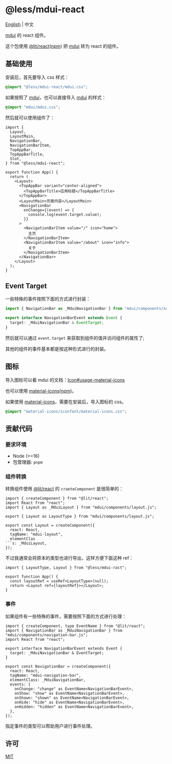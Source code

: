 # @less/mdui-react

[English](./README.md) | 中文

[mdui](https://github.com/zdhxiong/mdui) 的 react 组件。

这个包使用 [@lit/react](https://lit.dev/docs/frameworks/react/)([npm](https://www.npmjs.com/package/@lit/react)) 把 [mdui](https://github.com/zdhxiong/mdui) 转为 react 的组件。

## 基础使用

安装后，首先要导入 css 样式：

```css
@import "@less/mdui-react/mdui.css";
```

如果按照了 [mdui](https://github.com/zdhxiong/mdui)，也可以直接导入 [mdui](https://github.com/zdhxiong/mdui) 的样式：

```css
@import "mdui/mdui.css";
```

然后就可以使用组件了：

```tsx
import {
  Layout,
  LayoutMain,
  NavigationBar,
  NavigationBarItem,
  TopAppBar,
  TopAppBarTitle,
  Slot,
} from "@less/mdui-react";

export function App() {
  return (
    <Layout>
      <TopAppBar variant="center-aligned">
        <TopAppBarTitle>应用标题</TopAppBarTitle>
      </TopAppBar>
      <LayoutMain>页面内容</LayoutMain>
      <NavigationBar
        onChange={(event) => {
          console.log(event.target.value);
        }}
      >
        <NavigationBarItem value="/" icon="home">
          主页
        </NavigationBarItem>
        <NavigationBarItem value="/about" icon="info">
          关于
        </NavigationBarItem>
      </NavigationBar>
    </Layout>
  );
}
```

## Event Target

一些特殊的事件按照下面的方式进行封装：

```ts
import { NavigationBar as _MduiNavigationBar } from "mdui/components/navigation-bar.js";

export interface NavigationBarEvent extends Event {
  target: _MduiNavigationBar & EventTarget;
}
```

然后就可以通过 `event.target` 来获取到组件的值并访问组件的属性了;

其他的组件的事件基本都是按这种形式进行的封装。

## 图标

导入图标可以看 mdui 的文档：[Icon#usage-material-icons](https://www.mdui.org/docs/2/components/icon#usage-material-icons)

也可以使用 [material-icons](https://github.com/marella/material-icons)([npm](https://www.npmjs.com/package/material-icons))。

如果使用 [material-icons](https://github.com/marella/material-icons)，需要在安装后，导入图标的 css。

```css
@import "material-icons/iconfont/material-icons.css";
```

## 贡献代码

### 要求环境

- Node (>=16)
- 包管理器: `pnpm`

### 组件转换

转换组件使用 [@lit/react](https://lit.dev/docs/frameworks/react/) 的 `craeteComponent` 是很简单的：

````tsx
import { createComponent } from "@lit/react";
import React from "react";
import { Layout as _MduiLayout } from "mdui/components/layout.js";

export { Layout as LayoutType } from "mdui/components/layout.js";

export const Layout = createComponent({
  react: React,
  tagName: "mdui-layout",
  elementClas
```s: _MduiLayout,
});
````

不过我通常会将原本的类型也进行导出，这样方便下面这种 ref：

```tsx
import { LayoutType, Layout } from "@less/mdui-ract";

export function App() {
  const layoutRef = useRef<LayoutType>(null);
  return <Layout ref={layoutRef}></Layout>;
}
```

### 事件

如果组件有一些特殊的事件，需要按照下面的方式进行处理：

```tsx
import { createComponent, type EventName } from "@lit/react";
import { NavigationBar as _MduiNavigationBar } from "mdui/components/navigation-bar.js";
import React from "react";

export interface NavigationBarEvent extends Event {
  target: _MduiNavigationBar & EventTarget;
}

export const NavigationBar = createComponent({
  react: React,
  tagName: "mdui-navigation-bar",
  elementClass: _MduiNavigationBar,
  events: {
    onChange: "change" as EventName<NavigationBarEvent>,
    onShow: "show" as EventName<NavigationBarEvent>,
    onShown: "shown" as EventName<NavigationBarEvent>,
    onHide: "hide" as EventName<NavigationBarEvent>,
    onHidden: "hidden" as EventName<NavigationBarEvent>,
  },
});
```

指定事件的类型可以帮助用户进行事件处理。

## 许可

[MIT](./LICENSE)
